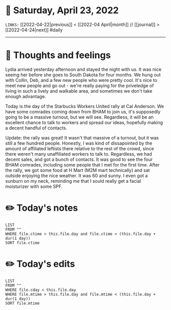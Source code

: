 # 📅 Saturday, April 23, 2022
`LINKS:` [[2022-04-22|previous]] < [[2022-04 April|month]] // [[journal]] > [[2022-04-24|next]] 
#daily

---
# 💭 Thoughts and feelings
Lydia arrived yesterday afternoon and stayed the night with us. It was nice seeing her before she goes to South Dakota for four months. We hung out with Collin, Deb, and a few new people who were pretty cool. It's nice to meet new people and go out - we're really paying for the priveledge of living in such a lively and walkable area, and sometimes we don't take enough advantage. 

Today is the day of the Starbucks Workers United rally at Cal Anderson. We have some comrades coming down from BHAM to join us, it's supposedly going to be a massive turnout, but we will see. Regardless, it will be an excellent chance to talk to workers and spread our ideas, hopefully making a decent handful of contacts. 

Update: the rally was great! It wasn't that massive of a turnout, but it was still a few hundred people. Honestly, I was kind of dissapointed by the amount of affiliated leftists there relative to the rest of the crowd, since there weren't many unaffiliated workers to talk to. Regardless, we had decent sales, and got a bunch of contacts. It was good to see the four BHAM comrades, including some people that I met for the first time. After the rally, we got some food at H Mart (M2M mart technically) and sat outside enjoying the nice weather. It was 60 and sunny. I even got a sunburn on my neck, reminding me that I sould really get a facial moisturizer with some SPF. 

# ✏️ Today's notes
```dataview
LIST 
FROM ""
WHERE file.ctime > this.file.day and file.ctime < (this.file.day + dur(1 day))
SORT file.ctime
```
# ✏️ Today's edits
```dataview
LIST
FROM ""
WHERE file.cday < this.file.day
WHERE file.mtime > this.file.day and file.mtime < (this.file.day + dur(1 day))
SORT file.mtime
```